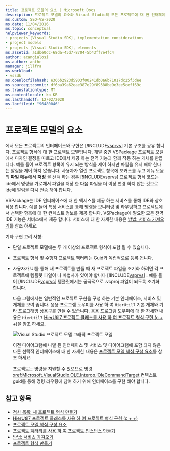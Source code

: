 ```yaml
---
title: 프로젝트 모델의 요소 | Microsoft Docs
description: 프로젝트 모델의 요소와 Visual Studio의 모든 프로젝트에 대 한 인터페이스 및 구현이 기본 구조를 공유 하는 방법에 대해 알아봅니다.
ms.custom: SEO-VS-2020
ms.date: 11/04/2016
ms.topic: conceptual
helpviewer_keywords:
- projects [Visual Studio SDK], implementation considerations
- project models
- projects [Visual Studio SDK], elements
ms.assetid: a1dbe0dc-68da-45d7-8704-5b43ff7e4fc4
author: acangialosi
ms.author: anthc
manager: jillfra
ms.workload:
- vssdk
ms.openlocfilehash: e366b2923d5903f00241db0a6b71017dc25f3dee
ms.sourcegitcommit: df6ba39a62eae387e29f89388be9e3ee5ceff69c
ms.translationtype: MT
ms.contentlocale: ko-KR
ms.lasthandoff: 12/02/2020
ms.locfileid: "96480046"
---
```

# <a name="elements-of-a-project-model"></a>프로젝트 모델의 요소
에서 모든 프로젝트의 인터페이스와 구현은 [!INCLUDE[vsprvs](../../code-quality/includes/vsprvs_md.md)] 기본 구조를 공유 합니다. 프로젝트 형식에 대 한 프로젝트 모델입니다. 개발 중인 VSPackage 프로젝트 모델에서 디자인 결정을 따르고 IDE에서 제공 하는 전역 기능과 함께 작동 하는 개체를 만듭니다. 예를 들어 프로젝트 항목이 유지 되는 방식을 제어 하지만 파일을 유지 해야 한다는 알림을 제어 하지 않습니다. 사용자가 열린 프로젝트 항목에 포커스를 두고 메뉴 모음의 **파일** 메뉴에서 **저장** 을 선택 하는 경우 [!INCLUDE[vsprvs](../../code-quality/includes/vsprvs_md.md)] 프로젝트 형식 코드는 ide에서 명령을 가로채서 파일을 저장 한 다음 파일을 더 이상 변경 하지 않는 것으로 ide에 알림을 다시 전송 해야 합니다.

 VSPackage는 IDE 인터페이스에 대 한 액세스를 제공 하는 서비스를 통해 IDE와 상호 작용 합니다. 예를 들어 특정 서비스를 통해 명령을 모니터링 및 라우팅하고 프로젝트에서 선택한 항목에 대 한 컨텍스트 정보를 제공 합니다. VSPackage에 필요한 모든 전역 IDE 기능은 서비스에서 제공 합니다. 서비스에 대 한 자세한 내용은 [방법: 서비스 가져오기](../../extensibility/how-to-get-a-service.md)를 참조 하세요.

 기타 구현 고려 사항:

- 단일 프로젝트 모델에는 두 개 이상의 프로젝트 형식이 포함 될 수 있습니다.

- 프로젝트 형식 및 수행자 프로젝트 팩터리는 Guid와 독립적으로 등록 됩니다.

- 사용자가 UI를 통해 새 프로젝트를 만들 때 새 프로젝트 파일을 초기화 하려면 각 프로젝트에 템플릿 파일이 나 마법사가 있어야 합니다 [!INCLUDE[vsprvs](../../code-quality/includes/vsprvs_md.md)] . 예를 들어 [!INCLUDE[vcprvc](../../code-quality/includes/vcprvc_md.md)] 템플릿에서는 궁극적으로 .vcproj 파일이 되도록 초기화 합니다.

  다음 그림에서는 일반적인 프로젝트 구현을 구성 하는 기본 인터페이스, 서비스 및 개체를 보여 줍니다. 응용 프로그램 도우미를 사용 하 여 `HierUtil7` 기본 개체와 기타 프로그래밍 상용구를 만들 수 있습니다. 응용 프로그램 도우미에 대 한 자세한 내용은 `HierUtil7` [HierUtil7 프로젝트 클래스를 사용 하 여 프로젝트 형식 구현 (c + +)](/previous-versions/bb166212(v=vs.100))을 참조 하세요.

  ![Visual Studio 프로젝트 모델 그래픽](../../extensibility/internals/media/vsprojectmodel.gif "vsProjectModel") 프로젝트 모델

  이전 다이어그램에 나열 된 인터페이스 및 서비스 및 다이어그램에 포함 되지 않은 다른 선택적 인터페이스에 대 한 자세한 내용은 [프로젝트 모델 핵심 구성 요소](../../extensibility/internals/project-model-core-components.md)를 참조 하세요.

  프로젝트는 명령을 지원할 수 있으므로 명령 <xref:Microsoft.VisualStudio.OLE.Interop.IOleCommandTarget> 컨텍스트 guid를 통해 명령 라우팅에 참여 하기 위해 인터페이스를 구현 해야 합니다.

## <a name="see-also"></a>참고 항목
- [검사 목록: 새 프로젝트 형식 만들기](../../extensibility/internals/checklist-creating-new-project-types.md)
- [HierUtil7 프로젝트 클래스를 사용 하 여 프로젝트 형식 구현 (c + +)](/previous-versions/bb166212(v=vs.100))
- [프로젝트 모델 핵심 구성 요소](../../extensibility/internals/project-model-core-components.md)
- [프로젝트 팩터리를 사용 하 여 프로젝트 인스턴스 만들기](../../extensibility/internals/creating-project-instances-by-using-project-factories.md)
- [방법: 서비스 가져오기](../../extensibility/how-to-get-a-service.md)
- [프로젝트 형식 만들기](../../extensibility/internals/creating-project-types.md)